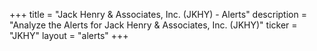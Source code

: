 +++
title = "Jack Henry & Associates, Inc. (JKHY) - Alerts"
description = "Analyze the Alerts for Jack Henry & Associates, Inc. (JKHY)"
ticker = "JKHY"
layout = "alerts"
+++

